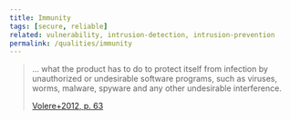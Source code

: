 ```yaml
---
title: Immunity
tags: [secure, reliable]
related: vulnerability, intrusion-detection, intrusion-prevention
permalink: /qualities/immunity
---
```


>... what the product has to do to protect itself from infection by unauthorized or undesirable software programs, such as viruses, worms, malware, spyware and any other undesirable interference.
>
>[Volere+2012, p. 63](/references/#volere)


